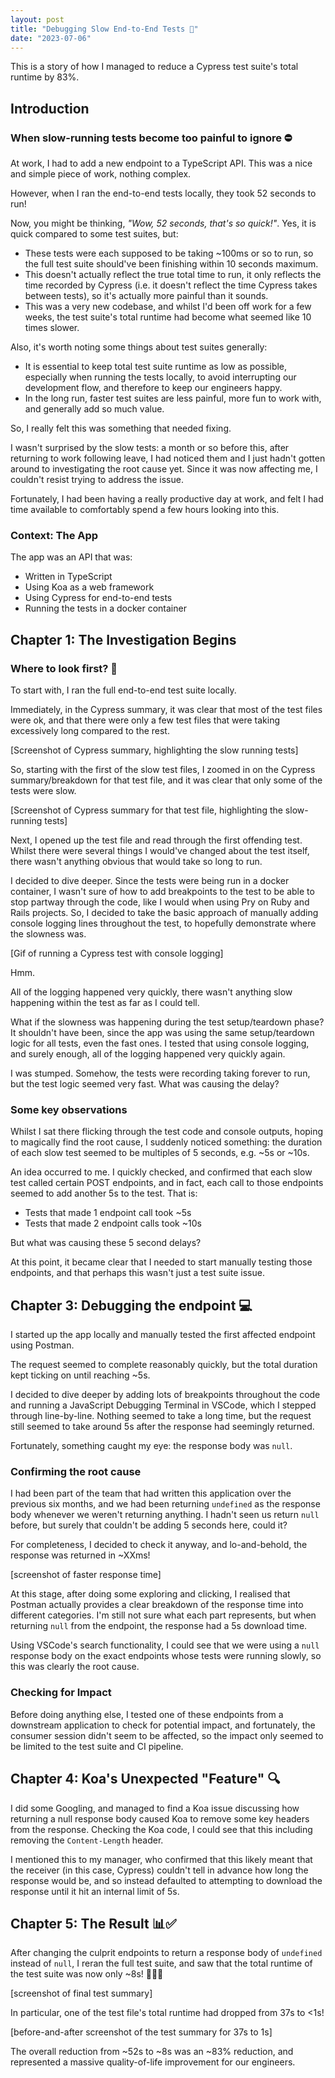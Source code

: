 ```yaml
---
layout: post
title: "Debugging Slow End-to-End Tests 🐢"
date: "2023-07-06"
---
```


This is a story of how I managed to reduce a Cypress test suite's total runtime by 83%.

## Introduction

### When slow-running tests become too painful to ignore ⛔

At work, I had to add a new endpoint to a TypeScript API. This was a nice and simple piece of work, nothing complex.

However, when I ran the end-to-end tests locally, they took 52 seconds to run!

Now, you might be thinking, _"Wow, 52 seconds, that's so quick!"_. Yes, it is quick compared to some test suites, but:

- These tests were each supposed to be taking ~100ms or so to run, so the full test suite should've been finishing within 10 seconds maximum.
- This doesn't actually reflect the true total time to run, it only reflects the time recorded by Cypress (i.e. it doesn't reflect the time Cypress takes between tests), so it's actually more painful than it sounds.
- This was a very new codebase, and whilst I'd been off work for a few weeks, the test suite's total runtime had become what seemed like 10 times slower.

Also, it's worth noting some things about test suites generally:

- It is essential to keep total test suite runtime as low as possible, especially when running the tests locally, to avoid interrupting our development flow, and therefore to keep our engineers happy.
- In the long run, faster test suites are less painful, more fun to work with, and generally add so much value.

So, I really felt this was something that needed fixing.

I wasn't surprised by the slow tests: a month or so before this, after returning to work following leave, I had noticed them and I just hadn't gotten around to investigating the root cause yet. Since it was now affecting me, I couldn't resist trying to address the issue.

Fortunately, I had been having a really productive day at work, and felt I had time available to comfortably spend a few hours looking into this.

### Context: The App

The app was an API that was:

- Written in TypeScript
- Using Koa as a web framework
- Using Cypress for end-to-end tests
- Running the tests in a docker container

## Chapter 1: The Investigation Begins

### Where to look first? 🤔

To start with, I ran the full end-to-end test suite locally.

Immediately, in the Cypress summary, it was clear that most of the test files were ok, and that there were only a few test files that were taking excessively long compared to the rest.

[Screenshot of Cypress summary, highlighting the slow running tests]

So, starting with the first of the slow test files, I zoomed in on the Cypress summary/breakdown for that test file, and it was clear that only some of the tests were slow.

[Screenshot of Cypress summary for that test file, highlighting the slow-running tests]

Next, I opened up the test file and read through the first offending test. Whilst there were several things I would've changed about the test itself, there wasn't anything obvious that would take so long to run.

I decided to dive deeper. Since the tests were being run in a docker container, I wasn't sure of how to add breakpoints to the test to be able to stop partway through the code, like I would when using Pry on Ruby and Rails projects. So, I decided to take the basic approach of manually adding console logging lines throughout the test, to hopefully demonstrate where the slowness was.

[Gif of running a Cypress test with console logging]

Hmm.

All of the logging happened very quickly, there wasn't anything slow happening within the test as far as I could tell.

What if the slowness was happening during the test setup/teardown phase? It shouldn't have been, since the app was using the same setup/teardown logic for all tests, even the fast ones. I tested that using console logging, and surely enough, all of the logging happened very quickly again.

I was stumped. Somehow, the tests were recording taking forever to run, but the test logic seemed very fast. What was causing the delay?

### Some key observations

Whilst I sat there flicking through the test code and console outputs, hoping to magically find the root cause, I suddenly noticed something: the duration of each slow test seemed to be multiples of 5 seconds, e.g. ~5s or ~10s.

An idea occurred to me. I quickly checked, and confirmed that each slow test called certain POST endpoints, and in fact, each call to those endpoints seemed to add another 5s to the test. That is:

- Tests that made 1 endpoint call took ~5s
- Tests that made 2 endpoint calls took ~10s

But what was causing these 5 second delays?

At this point, it became clear that I needed to start manually testing those endpoints, and that perhaps this wasn't just a test suite issue.

## Chapter 3: Debugging the endpoint 💻

I started up the app locally and manually tested the first affected endpoint using Postman.

The request seemed to complete reasonably quickly, but the total duration kept ticking on until reaching ~5s.

I decided to dive deeper by adding lots of breakpoints throughout the code and running a JavaScript Debugging Terminal in VSCode, which I stepped through line-by-line. Nothing seemed to take a long time, but the request still seemed to take around 5s after the response had seemingly returned.

Fortunately, something caught my eye: the response body was `null`.

### Confirming the root cause

I had been part of the team that had written this application over the previous six months, and we had been returning `undefined` as the response body whenever we weren't returning anything. I hadn't seen us return `null` before, but surely that couldn't be adding 5 seconds here, could it?

For completeness, I decided to check it anyway, and lo-and-behold, the response was returned in ~XXms!

[screenshot of faster response time]

At this stage, after doing some exploring and clicking, I realised that Postman actually provides a clear breakdown of the response time into different categories. I'm still not sure what each part represents, but when returning `null` from the endpoint, the response had a 5s download time.

Using VSCode's search functionality, I could see that we were using a `null` response body on the exact endpoints whose tests were running slowly, so this was clearly the root cause.

### Checking for Impact

Before doing anything else, I tested one of these endpoints from a downstream application to check for potential impact, and fortunately, the consumer session didn't seem to be affected, so the impact only seemed to be limited to the test suite and CI pipeline.

## Chapter 4: Koa's Unexpected "Feature" 🔍

I did some Googling, and managed to find a Koa issue discussing how returning a null response body caused Koa to remove some key headers from the response. Checking the Koa code, I could see that this including removing the `Content-Length` header.

I mentioned this to my manager, who confirmed that this likely meant that the receiver (in this case, Cypress) couldn't tell in advance how long the response would be, and so instead defaulted to attempting to download the response until it hit an internal limit of 5s.

## Chapter 5: The Result 📊✅

After changing the culprit endpoints to return a response body of `undefined` instead of `null`, I reran the full test suite, and saw that the total runtime of the test suite was now only ~8s! 🥳🎉✨

[screenshot of final test summary]

In particular, one of the test file's total runtime had dropped from 37s to <1s!

[before-and-after screenshot of the test summary for 37s to 1s]

The overall reduction from ~52s to ~8s was an ~83% reduction, and represented a massive quality-of-life improvement for our engineers.
